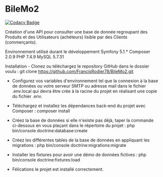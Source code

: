 # BileMo2

[![Codacy Badge](https://app.codacy.com/project/badge/Grade/2fcb23d175ec4f659f4780001d6da4a0)](https://www.codacy.com/gh/FrancisRodier78/BileMo2/dashboard?utm_source=github.com&amp;utm_medium=referral&amp;utm_content=FrancisRodier78/BileMo2&amp;utm_campaign=Badge_Grade)

Création d'une API pour consulter une base de donnée regroupant des Produits et des Utilisateurs (achéteurs) lisible par des Clients (commerçants).

Environnement utilisé durant le développement Symfony 5.1.* Composer 2.0.9 PHP 7.4.9 MySQL 5.7.31 

Installation - Clonez ou téléchargez le repository GitHub dans le dossier voulu : git clone https://github.com/FrancisRodier78/BileMo2.git

- Configurez vos variables d'environnement tel que la connexion à la base de données ou votre serveur SMTP ou adresse mail dans le fichier .env.local 
qui devra être crée à la racine du projet en réalisant une copie du fichier .env.

- Téléchargez et installez les dépendances back-end du projet avec Composer :
composer install

- Créez la base de données si elle n'existe pas déjà, taper la commande ci-dessous en vous plaçant dans le répertoire du projet :
php bin/console doctrine:database:create

- Créez les différentes tables de la base de données en appliquant les migrations :
php bin/console doctrine:migrations:migrate

- Installer les fixtures pour avoir une démo de données fictives :
php bin/console doctrine:fixtures:load

- Félications le projet est installé correctement.
